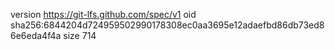 version https://git-lfs.github.com/spec/v1
oid sha256:6844204d724959502990178308ec0aa3695e12adaefbd86db73ed86e6eda4f4a
size 714
